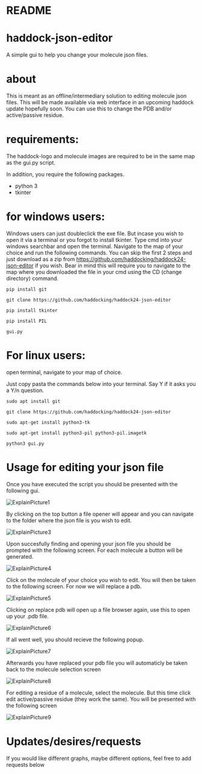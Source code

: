 # README

# haddock-json-editor

A simple gui to help you change your molecule json files.

# about

This is meant as an offline/intermediary solution to editing molecule json files. This will be made available via web interface in an upcoming haddock update hopefully soon. You can use this to change the PDB and/or active/passive residue.

# requirements:

The haddock-logo and molecule images are required to be in the same map as the gui.py script.

In addition, you require the following packages.
- python 3
- tkinter

# for windows users:

Windows users can just doubleclick the exe file. But incase you wish to open it via a terminal or you forgot to install tkinter. Type cmd into your windows searchbar and open the terminal. Navigate to the map of your choice and run the following commands. You can skip the first 2 steps and just download as a zip from https://github.com/haddocking/haddock24-json-editor if you wish. Bear in mind this will require you to navigate to the map where you downloaded the file in your cmd using the CD (change directory) command.


```
pip install git
```

```
git clone https://github.com/haddocking/haddock24-json-editor
```

```
pip install tkinter
```

```
pip install PIL
```

```
gui.py 
```

# For linux users:

open terminal, navigate to your map of choice.

Just copy pasta the commands below into your terminal. Say Y if it asks you a Y/n question.

```
sudo apt install git
```

```
git clone https://github.com/haddocking/haddock24-json-editor
```

```
sudo apt-get install python3-tk
```

```
sudo apt-get install python3-pil python3-pil.imagetk
```

```
python3 gui.py 
```

# Usage for editing your json file

Once you have executed the script you should be presented with the following gui.

![ExplainPicture1](https://user-images.githubusercontent.com/39408360/140933003-5df5a5a4-5993-4975-be4c-c0b7c6e6fcbb.png)

By clicking on the top button a file opener will appear and you can navigate to the folder where the json file is you wish to edit.

![ExplainPicture3](https://user-images.githubusercontent.com/39408360/140933013-0f11fbe0-fdde-4a99-b104-ba2a608f1e2a.png)

Upon succesfully finding and opening your json file you should be prompted with the following screen. For each molecule a button will be generated.

![ExplainPicture4](https://user-images.githubusercontent.com/39408360/140933015-ce99d1d0-719e-44b4-ac12-b22397b6ab09.png)

Click on the molecule of your choice you wish to edit. You will then be taken to the following screen. For now we will replace a pdb.

![ExplainPicture5](https://user-images.githubusercontent.com/39408360/140933017-a761ef3b-1f0c-48d5-9ac1-cc06868cae7a.png)

Clicking on replace pdb will open up a file browser again, use this to open up your .pdb file.

![ExplainPicture6](https://user-images.githubusercontent.com/39408360/140933019-be82f155-9f9d-422b-98ef-0efeb2fb79a1.png)

If all went well, you should recieve the following popup.

![ExplainPicture7](https://user-images.githubusercontent.com/39408360/140933020-7f8663b6-69ea-480b-812e-a4b77203e1a5.png)

Afterwards you have replaced your pdb file you will automaticly be taken back to the molecule selection screen

![ExplainPicture8](https://user-images.githubusercontent.com/39408360/140933022-b582112b-c987-4543-b81d-039174aea3e8.png)

For editing a residue of a molecule, select the molecule. But this time click edit active/passive residue (they work the same).
You will be presented with the following screen

![ExplainPicture9](https://user-images.githubusercontent.com/39408360/140933024-3831f988-009b-4891-b144-3cdcb0aad1a0.png)




# Updates/desires/requests

If you would like different graphs, maybe different options, feel free to add requests below 

